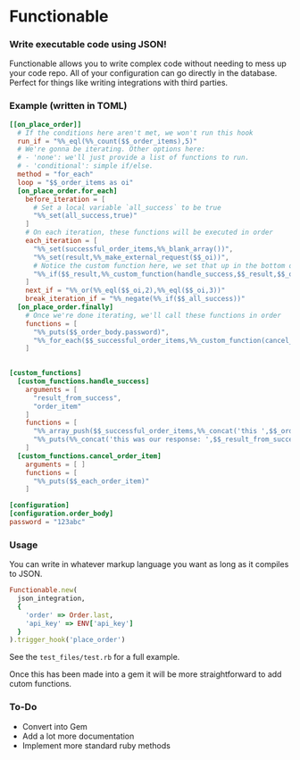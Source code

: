 # Functionable
### Write executable code using JSON!

Functionable allows you to write complex code without needing to mess up your code repo. All of your configuration can go directly in the database. Perfect for things like writing integrations with third parties.

### Example (written in TOML)

```toml
[[on_place_order]]
  # If the conditions here aren't met, we won't run this hook
  run_if = "%%_eql(%%_count($$_order_items),5)"
  # We're gonna be iterating. Other options here:
  # - 'none': we'll just provide a list of functions to run.
  # - 'conditional': simple if/else.
  method = "for_each"
  loop = "$$_order_items as oi"
  [on_place_order.for_each]
    before_iteration = [
      # Set a local variable `all_success` to be true
      "%%_set(all_success,true)"
    ]
    # On each iteration, these functions will be executed in order 
    each_iteration = [
      "%%_set(successful_order_items,%%_blank_array())",
      "%%_set(result,%%_make_external_request($$_oi))",
      # Notice the custom function here, we set that up in the bottom of the function.
      "%%_if($$_result,%%_custom_function(handle_success,$$_result,$$_oi),%%_set(all_success,false))"
    ]
    next_if = "%%_or(%%_eql($$_oi,2),%%_eql($$_oi,3))" 
    break_iteration_if = "%%_negate(%%_if($$_all_success))"
  [on_place_order.finally]
    # Once we're done iterating, we'll call these functions in order
    functions = [
      "%%_puts($$_order_body.password)",
      "%%_for_each($$_successful_order_items,%%_custom_function(cancel_order_item),each_order_item)"
    ]
    

[custom_functions]
  [custom_functions.handle_success]
    arguments = [
      "result_from_success",
      "order_item"
    ]
    functions = [
      "%%_array_push($$_successful_order_items,%%_concat('this ',$$_order_item))",
      "%%_puts(%%_concat('this was our response: ',$$_result_from_success))"
    ]
  [custom_functions.cancel_order_item]
    arguments = [ ]
    functions = [
      "%%_puts($$_each_order_item)"
    ]

[configuration]
[configuration.order_body]
password = "123abc"
```

### Usage
You can write in whatever markup language you want as long as it compiles to JSON.

```ruby
Functionable.new(
  json_integration,
  {
    'order' => Order.last,
    'api_key' => ENV['api_key']
  }
).trigger_hook('place_order')
```

See the `test_files/test.rb` for a full example.

Once this has been made into a gem it will be more straightforward to add cutom functions.

### To-Do
* Convert into Gem
* Add a lot more documentation
* Implement more standard ruby methods
